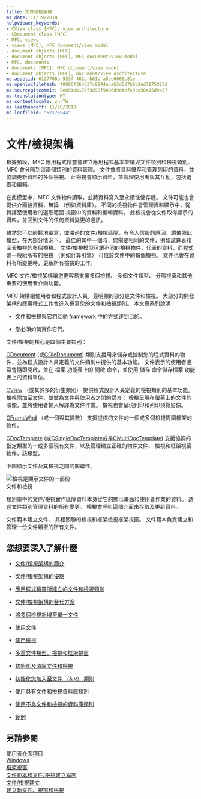 ```yaml
---
title: 文件檢視架構
ms.date: 11/19/2018
helpviewer_keywords:
- CView class [MFC], view architecture
- CDocument class [MFC]
- MFC, views
- views [MFC], MFC document/view model
- document objects [MFC]
- document objects [MFC], MFC document/view model
- MFC, documents
- documents [MFC], MFC document/view model
- document objects [MFC], document/view architecture
ms.assetid: 6127768a-553f-462a-b01b-a5ee6068c81e
ms.openlocfilehash: f0886f364637c8844aceb5d5d7b6b2ed7175225d
ms.sourcegitcommit: 9e891eb17b73d98f9086d9d4bfe9ca50415d9a37
ms.translationtype: MT
ms.contentlocale: zh-TW
ms.lasthandoff: 11/20/2018
ms.locfileid: "52176844"
---
```

# <a name="documentview-architecture"></a>文件/檢視架構

根據預設，MFC 應用程式精靈會建立應用程式基本架構與文件類別和檢視類別。 MFC 會分隔到這兩個類別的資料管理。 文件會將資料儲存和管理列印的資料，並協調更新資料的多個檢視。 此檢視會顯示資料，並管理使用者與其互動，包括選取和編輯。

在此模型中，MFC 文件物件讀取，並將資料寫入至永續性儲存體。 文件可能也會提供介面給資料，無論 （例如資料庫）。 不同的檢視物件會管理資料顯示中，從轉譯至使用者的選取範圍 視窗中的資料和編輯資料。 此檢視會從文件取得顯示的資料，並回到文件的任何資料變更的通訊。

雖然您可以輕鬆地覆寫，或略過的文件/檢視區隔，有令人信服的原因，請依照此模型，在大部分情況下。 最佳的其中一個時，您需要相同的文件，例如試算表和圖表檢視的多個檢視。 文件/檢視模型可讓不同的檢視物件，代表的資料，而程式碼一般給所有的檢視 （例如計算引擎） 可位於文件中的每個檢視。 文件也會在資料有所變更時，更新所有檢視的工作。

MFC 文件/檢視架構讓您更容易支援多個檢視、 多個文件類型、 分隔視窗和其他重要的使用者介面功能。

MFC 架構給使用者和程式設計人員，最明顯的部分是文件和檢視。 大部分的開發架構的應用程式工作會進入撰寫您的文件和檢視類別。 本文章系列說明：

- 文件和檢視與它們互動 framework 中的方式達到目的。

- 您必須如何實作它們。

文件/檢視的核心是四個主要類別：

[CDocument](../mfc/reference/cdocument-class.md) (或[COleDocument](../mfc/reference/coledocument-class.md)) 類別支援用來儲存或控制您的程式資料的物件，並為程式設計人員定義的文件類別中提供的基本功能。 文件表示的使用者通常會隨即開啟，並在 檔案 功能表上的 開啟 命令，並使用 儲存 命令儲存檔案 功能表上的資料單位。

[CView](../mfc/reference/cview-class.md) （或其許多的衍生類別） 提供程式設計人員定義的檢視類別的基本功能。 檢視附加至文件，並做為文件與使用者之間的媒介： 檢視呈現在螢幕上的文件的映像，並將使用者輸入解譯為文件作業。 檢視也會呈現列印和列印預覽影像。

[CFrameWnd](../mfc/reference/cframewnd-class.md) （或一個與其變數） 支援提供的文件的一個或多個檢視周圍框架的物件。

[CDocTemplate](../mfc/reference/cdoctemplate-class.md) (或[CSingleDocTemplate](../mfc/reference/csingledoctemplate-class.md)或是[CMultiDocTemplate](../mfc/reference/cmultidoctemplate-class.md)) 支援協調的指定類型的一或多個現有文件，以及管理建立正確的物件文件、 檢視和框架視窗物件，該類型。

下圖顯示文件及其檢視之間的關聯性。

![檢視是顯示文件的一部份](../mfc/media/vc379n1.gif "檢視是顯示文件的一部分") <br/>
文件和檢視

類別庫中的文件/檢視實作區隔資料本身從它的顯示畫面和使用者作業的資料。 透過文件類別管理資料的所有變更。 檢視會呼叫這個介面來存取及更新資料。

文件範本建立文件、 其相關聯的檢視和框架檢視框架視窗。 文件範本負責建立和管理一份文件類型的所有文件。

## <a name="what-do-you-want-to-know-more-about"></a>您想要深入了解什麼

- [文件/檢視架構的簡介](../mfc/a-portrait-of-the-document-view-architecture.md)

- [文件/檢視架構的優點](../mfc/advantages-of-the-document-view-architecture.md)

- [應用程式精靈所建立的文件和檢視類別](../mfc/document-and-view-classes-created-by-the-mfc-application-wizard.md)

- [文件/檢視架構的替代方案](../mfc/alternatives-to-the-document-view-architecture.md)

- [將多個檢視新增至單一文件](../mfc/adding-multiple-views-to-a-single-document.md)

- [使用文件](../mfc/using-documents.md)

- [使用檢視](../mfc/using-views.md)

- [多重文件類型、檢視和框架視窗](../mfc/multiple-document-types-views-and-frame-windows.md)

- [初始化及清除文件和檢視](../mfc/initializing-and-cleaning-up-documents-and-views.md)

- [初始化您加入至文件 （& v） 類別](../mfc/creating-new-documents-windows-and-views.md)

- [使用具有文件和檢視資料庫類別](../data/mfc-using-database-classes-with-documents-and-views.md)

- [使用不具文件和檢視的資料庫類別](../data/mfc-using-database-classes-without-documents-and-views.md)

- [範例](../visual-cpp-samples.md)

## <a name="see-also"></a>另請參閱

[使用者介面項目](../mfc/user-interface-elements-mfc.md)<br/>
[Windows](../mfc/windows.md)<br/>
[框架視窗](../mfc/frame-windows.md)<br/>
[文件範本和文件/檢視建立程序](../mfc/document-templates-and-the-document-view-creation-process.md)<br/>
[文件/檢視建立](../mfc/document-view-creation.md)<br/>
[建立新文件、視窗和檢視](../mfc/creating-new-documents-windows-and-views.md)

